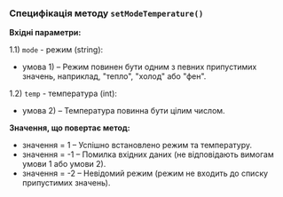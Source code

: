 ### Специфікація методу `setModeTemperature()`
**Вхідні параметри:**

1.1) `mode` - режим (string):
- умова 1) – Режим повинен бути одним з певних припустимих значень, наприклад, "тепло", "холод" або "фен".

1.2) `temp` - температура (int):
- умова 2) – Температура повинна бути цілим числом.

**Значення, що повертає метод:**
- значення = 1 – Успішно встановлено режим та температуру.
- значення = -1 – Помилка вхідних даних (не відповідають вимогам умови 1 або умови 2).
- значення = -2 – Невідомий режим (режим не входить до списку припустимих значень).
